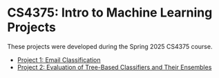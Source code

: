 # CS4375: Intro to Machine Learning Projects

These projects were developed during the Spring 2025 CS4375 course.
- [Project 1: Email Classification](Project1/README.md)
- [Project 2: Evaluation of Tree-Based Classifiers and Their Ensembles](Project2/README.md)
